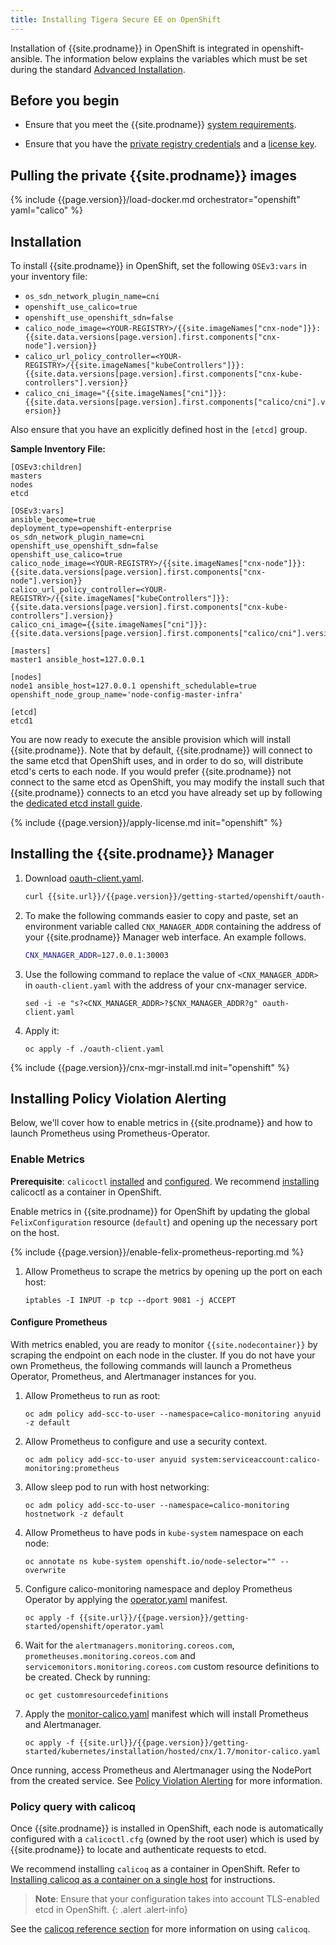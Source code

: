```yaml
---
title: Installing Tigera Secure EE on OpenShift
---
```


Installation of {{site.prodname}} in OpenShift is integrated in openshift-ansible.
The information below explains the variables which must be set during the standard
[Advanced Installation](https://docs.openshift.org/latest/install_config/install/advanced_install.html#configuring-cluster-variables).

## Before you begin

- Ensure that you meet the {{site.prodname}} [system requirements](requirements).

- Ensure that you have the [private registry credentials](../../getting-started/#obtain-the-private-registry-credentials)
  and a [license key](../../getting-started/#obtain-a-license-key).

## Pulling the private {{site.prodname}} images

{% include {{page.version}}/load-docker.md orchestrator="openshift" yaml="calico" %}

## Installation

To install {{site.prodname}} in OpenShift, set the following `OSEv3:vars` in your
inventory file:

  - `os_sdn_network_plugin_name=cni`
  - `openshift_use_calico=true`
  - `openshift_use_openshift_sdn=false`
  - `calico_node_image=<YOUR-REGISTRY>/{{site.imageNames["cnx-node"]}}:{{site.data.versions[page.version].first.components["cnx-node"].version}}`
  - `calico_url_policy_controller=<YOUR-REGISTRY>/{{site.imageNames["kubeControllers"]}}:{{site.data.versions[page.version].first.components["cnx-kube-controllers"].version}}`
  - `calico_cni_image="{{site.imageNames["cni"]}}:{{site.data.versions[page.version].first.components["calico/cni"].version}}`

Also ensure that you have an explicitly defined host in the `[etcd]` group.

**Sample Inventory File:**

```
[OSEv3:children]
masters
nodes
etcd

[OSEv3:vars]
ansible_become=true
deployment_type=openshift-enterprise
os_sdn_network_plugin_name=cni
openshift_use_openshift_sdn=false
openshift_use_calico=true
calico_node_image=<YOUR-REGISTRY>/{{site.imageNames["cnx-node"]}}:{{site.data.versions[page.version].first.components["cnx-node"].version}}
calico_url_policy_controller=<YOUR-REGISTRY>/{{site.imageNames["kubeControllers"]}}:{{site.data.versions[page.version].first.components["cnx-kube-controllers"].version}}
calico_cni_image={{site.imageNames["cni"]}}:{{site.data.versions[page.version].first.components["calico/cni"].version}}

[masters]
master1 ansible_host=127.0.0.1

[nodes]
node1 ansible_host=127.0.0.1 openshift_schedulable=true openshift_node_group_name='node-config-master-infra'

[etcd]
etcd1
```

You are now ready to execute the ansible provision which will install {{site.prodname}}. Note that by default,
{{site.prodname}} will connect to the same etcd that OpenShift uses, and in order to do so, will distribute etcd's
certs to each node. If you would prefer {{site.prodname}} not connect to the same etcd as OpenShift, you may modify the install
such that {{site.prodname}} connects to an etcd you have already set up by following the [dedicated etcd install guide](dedicated-etcd).

{% include {{page.version}}/apply-license.md init="openshift" %}

## <a name="install-cnx-mgr"></a>Installing the {{site.prodname}} Manager

1. Download [oauth-client.yaml](oauth-client.yaml).

   ```bash
   curl {{site.url}}/{{page.version}}/getting-started/openshift/oauth-client.yaml -O
   ```

1. To make the following commands easier to copy and paste, set an environment variable called
   `CNX_MANAGER_ADDR` containing the address of your {{site.prodname}} Manager web interface.
   An example follows.

   ```bash
   CNX_MANAGER_ADDR=127.0.0.1:30003
   ```

1. Use the following command to replace the value of `<CNX_MANAGER_ADDR>` in `oauth-client.yaml`
   with the address of your cnx-manager service.

   ```shell
   sed -i -e "s?<CNX_MANAGER_ADDR>?$CNX_MANAGER_ADDR?g" oauth-client.yaml
   ```

1. Apply it:

       oc apply -f ./oauth-client.yaml

{% include {{page.version}}/cnx-mgr-install.md init="openshift" %}

## Installing Policy Violation Alerting

Below, we'll cover how to enable metrics in {{site.prodname}} and how to launch Prometheus using Prometheus-Operator.

### Enable Metrics

**Prerequisite**: `calicoctl` [installed](../../usage/calicoctl/install) and [configured](../../usage/calicoctl/configure/). We recommend [installing](../../usage/calicoctl/install#installing-calicoctl-as-a-container-on-a-single-host) calicoctl as a container in OpenShift.

Enable metrics in {{site.prodname}} for OpenShift by updating the global `FelixConfiguration` resource (`default`) and opening up the necessary port on the host.

{% include {{page.version}}/enable-felix-prometheus-reporting.md %}

1. Allow Prometheus to scrape the metrics by opening up the port on each host:

   ```
   iptables -I INPUT -p tcp --dport 9081 -j ACCEPT
   ```

#### Configure Prometheus

With metrics enabled, you are ready to monitor `{{site.nodecontainer}}` by scraping the endpoint on each node
in the cluster. If you do not have your own Prometheus, the following commands will launch a Prometheus
Operator, Prometheus, and Alertmanager instances for you.

1. Allow Prometheus to run as root:

   ```
   oc adm policy add-scc-to-user --namespace=calico-monitoring anyuid -z default
   ```

1. Allow Prometheus to configure and use a security context.

   ```
   oc adm policy add-scc-to-user anyuid system:serviceaccount:calico-monitoring:prometheus
   ```

1. Allow sleep pod to run with host networking:

   ```
   oc adm policy add-scc-to-user --namespace=calico-monitoring hostnetwork -z default
   ```

1. Allow Prometheus to have pods in `kube-system` namespace on each node:

   ```
   oc annotate ns kube-system openshift.io/node-selector="" --overwrite
   ```

1. Configure calico-monitoring namespace and deploy Prometheus Operator by
  applying the [operator.yaml](operator.yaml) manifest.

   ```
   oc apply -f {{site.url}}/{{page.version}}/getting-started/openshift/operator.yaml
   ```

1. Wait for the `alertmanagers.monitoring.coreos.com`, `prometheuses.monitoring.coreos.com` and `servicemonitors.monitoring.coreos.com` custom resource definitions to be created. Check by running:

   ```
   oc get customresourcedefinitions
   ```

1. Apply the [monitor-calico.yaml]({{site.baseurl}}/{{page.version}}/getting-started/kubernetes/installation/hosted/cnx/1.7/monitor-calico.yaml) manifest which will
  install Prometheus and Alertmanager.

   ```
   oc apply -f {{site.url}}/{{page.version}}/getting-started/kubernetes/installation/hosted/cnx/1.7/monitor-calico.yaml
   ```

Once running, access Prometheus and Alertmanager using the NodePort from the created service.
See [Policy Violation Alerting](../../reference/cnx/policy-violations) for more information.

### Policy query with calicoq

Once {{site.prodname}} is installed in OpenShift, each node is automatically configured with
a `calicoctl.cfg` (owned by the root user) which is used by {{site.prodname}} to locate and authenticate requests to etcd.

We recommend installing `calicoq` as a container in OpenShift. Refer to [Installing calicoq as a container on a single host](../../usage/calicoq/#installing-calicoq-as-a-container-on-a-single-host) for instructions.

> **Note**: Ensure that your configuration takes into account TLS-enabled etcd in OpenShift.
{: .alert .alert-info}

See the [calicoq reference section](../../reference/calicoq/) for more information on using `calicoq`.
